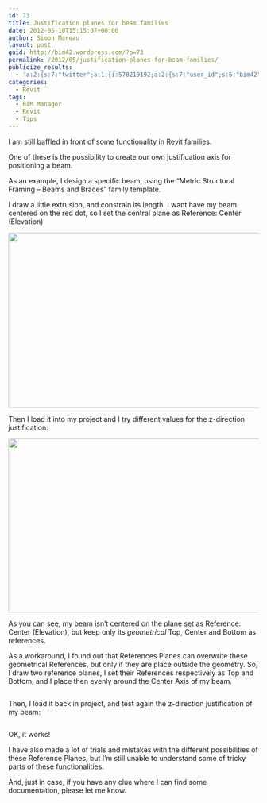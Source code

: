 ```yaml
---
id: 73
title: Justification planes for beam families
date: 2012-05-18T15:15:07+00:00
author: Simon Moreau
layout: post
guid: http://bim42.wordpress.com/?p=73
permalink: /2012/05/justification-planes-for-beam-families/
publicize_results:
  - 'a:2:{s:7:"twitter";a:1:{i:578219192;a:2:{s:7:"user_id";s:5:"bim42";s:7:"post_id";s:18:"203503994520346624";}}s:2:"fb";a:1:{i:589116337;a:2:{s:7:"user_id";s:9:"589116337";s:7:"post_id";s:17:"10150816506111338";}}}'
categories:
  - Revit
tags:
  - BIM Manager
  - Revit
  - Tips
---
```

I am still baffled in front of some functionality in Revit families.

One of these is the possibility to create our own justification axis for positioning a beam.

As an example, I design a specific beam, using the “Metric Structural Framing &#8211; Beams and Braces” family template.

I draw a little extrusion, and constrain its length. I want have my beam centered on the red dot, so I set the central plane as Reference: Center (Elevation)

<p align="center">
  <a href="http://bim42.com/wp-content/uploads/2012/05/extrusion.jpg"><img class="aligncenter size-full wp-image-74" title="Extrusion" src="http://bim42.com/wp-content/uploads/2012/05/extrusion.jpg" alt="" width="558" height="353" srcset="https://bim42.com/wp-content/uploads/2012/05/extrusion.jpg 558w, https://bim42.com/wp-content/uploads/2012/05/extrusion-300x189.jpg 300w" sizes="(max-width: 558px) 100vw, 558px" /></a>
</p>

Then I load it into my project and I try different values for the z-direction justification:

<p align="center">
  <a href="http://bim42.com/wp-content/uploads/2012/05/justification.jpg"><img class="aligncenter size-full wp-image-75" title="Justification" src="http://bim42.com/wp-content/uploads/2012/05/justification.jpg" alt="" width="584" height="350" srcset="https://bim42.com/wp-content/uploads/2012/05/justification.jpg 800w, https://bim42.com/wp-content/uploads/2012/05/justification-300x180.jpg 300w" sizes="(max-width: 584px) 100vw, 584px" /></a>
</p>

As you can see, my beam isn’t centered on the plane set as Reference: Center (Elevation), but keep only its _geometrical_ Top, Center and Bottom as references.

As a workaround, I found out that References Planes can overwrite these geometrical References, but only if they are place outside the geometry. So, I draw two reference planes, I set their References respectively as Top and Bottom, and I place then evenly around the Center Axis of my beam.

![<img class="aligncenter size-full wp-image-76" title="ReferencesPlanes" src="http://bim42.com/wp-content/uploads/2012/05/referencesplanes.jpg" alt="" width="584" height="350" srcset="https://bim42.com/wp-content/uploads/2012/05/referencesplanes.jpg 800w, https://bim42.com/wp-content/uploads/2012/05/referencesplanes-300x180.jpg 300w" sizes="(max-width: 584px) 100vw, 584px" />](http://bim42.com/wp-content/uploads/2012/05/referencesplanes.jpg)

Then, I load it back in project, and test again the z-direction justification of my beam:

![<img class="aligncenter size-full wp-image-77" title="Justification2" src="http://bim42.com/wp-content/uploads/2012/05/justification2.jpg" alt="" width="584" height="328" srcset="https://bim42.com/wp-content/uploads/2012/05/justification2.jpg 1366w, https://bim42.com/wp-content/uploads/2012/05/justification2-300x168.jpg 300w, https://bim42.com/wp-content/uploads/2012/05/justification2-1024x575.jpg 1024w" sizes="(max-width: 584px) 100vw, 584px" />](http://bim42.com/wp-content/uploads/2012/05/justification2.jpg)

OK, it works!

I have also made a lot of trials and mistakes with the different possibilities of these Reference Planes, but I’m still unable to understand some of tricky parts of these functionalities.

And, just in case, if you have any clue where I can find some documentation, please let me know.